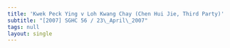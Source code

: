 ```yaml
---
title: 'Kwek Peck Ying v Loh Kwang Chay (Chen Hui Jie, Third Party)'
subtitle: "[2007] SGHC 56 / 23\_April\_2007"
tags: null
layout: single
---
```


